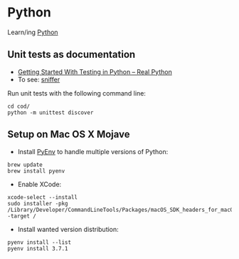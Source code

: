 # Python

Learn/ing [Python](https://www.python.org)


## Unit tests as documentation

- [Getting Started With Testing in Python – Real Python](https://realpython.com/python-testing/#choosing-a-test-runner)
- To see: [sniffer](https://pypi.org/project/sniffer/0.2.3/)

Run unit tests with the following command line:

```
cd cod/
python -m unittest discover
```

## Setup on Mac OS X Mojave

- Install [PyEnv](https://github.com/pyenv/pyenv) to handle multiple versions of Python:

```
brew update
brew install pyenv
```

- Enable XCode:

```
xcode-select --install
sudo installer -pkg /Library/Developer/CommandLineTools/Packages/macOS_SDK_headers_for_macOS_10.14.pkg -target /
```

- Install wanted version distribution:

```
pyenv install --list
pyenv install 3.7.1
```
